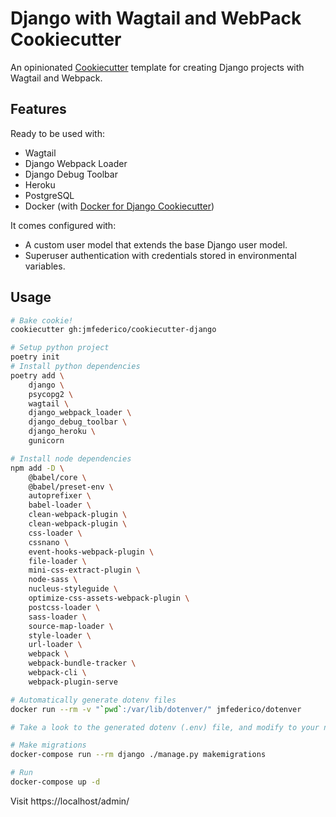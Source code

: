 # Django with Wagtail and WebPack Cookiecutter

An opinionated [Cookiecutter](https://github.com/audreyr/cookiecutter) template for
creating Django projects with Wagtail and Webpack.

## Features

Ready to be used with:
* Wagtail
* Django Webpack Loader
* Django Debug Toolbar
* Heroku
* PostgreSQL
* Docker (with [Docker for Django Cookiecutter](https://github.com/jmfederico/cookiecutter-django-docker))

It comes configured with:
* A custom user model that extends the base Django user model.
* Superuser authentication with credentials stored in environmental variables.

## Usage

```bash
# Bake cookie!
cookiecutter gh:jmfederico/cookiecutter-django

# Setup python project
poetry init
# Install python dependencies
poetry add \
    django \
    psycopg2 \
    wagtail \
    django_webpack_loader \
    django_debug_toolbar \
    django_heroku \
    gunicorn

# Install node dependencies
npm add -D \
    @babel/core \
    @babel/preset-env \
    autoprefixer \
    babel-loader \
    clean-webpack-plugin \
    clean-webpack-plugin \
    css-loader \
    cssnano \
    event-hooks-webpack-plugin \
    file-loader \
    mini-css-extract-plugin \
    node-sass \
    nucleus-styleguide \
    optimize-css-assets-webpack-plugin \
    postcss-loader \
    sass-loader \
    source-map-loader \
    style-loader \
    url-loader \
    webpack \
    webpack-bundle-tracker \
    webpack-cli \
    webpack-plugin-serve

# Automatically generate dotenv files
docker run --rm -v "`pwd`:/var/lib/dotenver/" jmfederico/dotenver

# Take a look to the generated dotenv (.env) file, and modify to your needs.

# Make migrations
docker-compose run --rm django ./manage.py makemigrations

# Run 
docker-compose up -d
```

Visit https://localhost/admin/
